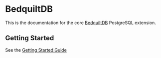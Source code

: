 # BedquiltDB

This is the documentation for the core [BedquiltDB](http://bedquiltdb.github.io)
PostgreSQL extension.


## Getting Started

See the [Getting Started Guide](getting_started.md)
